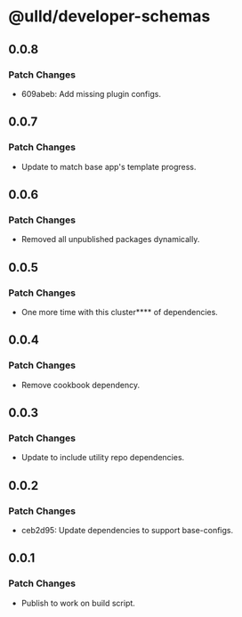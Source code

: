 # @ulld/developer-schemas

## 0.0.8

### Patch Changes

- 609abeb: Add missing plugin configs.

## 0.0.7

### Patch Changes

- Update to match base app's template progress.

## 0.0.6

### Patch Changes

- Removed all unpublished packages dynamically.

## 0.0.5

### Patch Changes

- One more time with this cluster\*\*\*\* of dependencies.

## 0.0.4

### Patch Changes

- Remove cookbook dependency.

## 0.0.3

### Patch Changes

- Update to include utility repo dependencies.

## 0.0.2

### Patch Changes

- ceb2d95: Update dependencies to support base-configs.

## 0.0.1

### Patch Changes

- Publish to work on build script.
